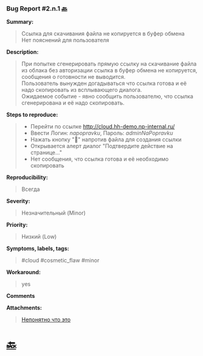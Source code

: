 ### Bug Report #2.n.1 [🔙](../solutions/solution_2.md)
**Summary:**
> Ссылка для скачивания файла не копируется в буфер обмена\
> Нет пояснений для пользователя

**Description:**
> При попытке сгенерировать прямую ссылку на скачивание файла из облака без авторизации
> ссылка в буфер обмена не копируется, сообщения о готовности не выводится.\
> Пользователь вынужден догадываться что ссылка готова и её надо скопировать из всплывающего диалога.\
> Ожидаемое событие - явно сообщить пользователю, что ссылка сгенерирована и её надо скопировать. 

**Steps to reproduce:**
> - Перейти по ссылке http://cloud.hh-demo.np-internal.ru/
> - Ввести Логин: *napopravku*, Пароль: *adminNaPopravku* 
> - Нажать кнопку "🔗" напротив файла для создания ссылки
> - Открывается алерт диалог "Подтвердите действие на странице..."
> - Нет сообщения, что ссылка готова и её необходимо скопировать



**Reproducibility:**
> Всегда
> 
**Severity:**
> Незначительный (Minor)   
> 
**Priority:**
> Низкий (Low) 
> 
**Symptoms, labels, tags:**
> #cloud #cosmetic_flaw #minor 
> 
**Workaround:**
> yes
> 
**Comments**
> 
 
**Attachments:**
> [Непонятно что это](../attachments/2.n.1_actual.png)


# [🔙](../solutions/solution_2.md)